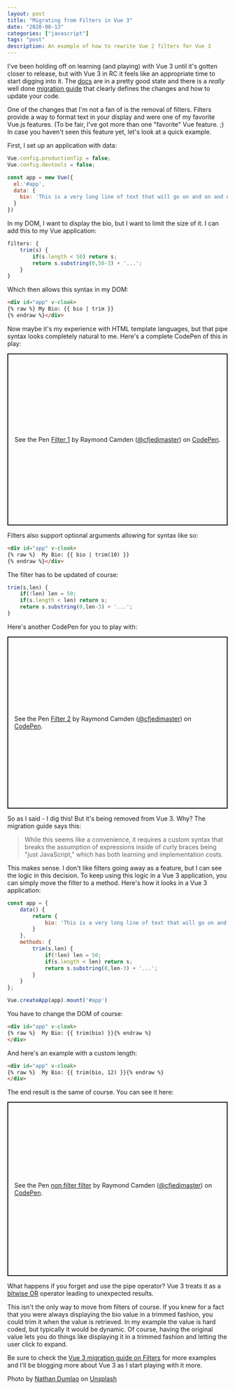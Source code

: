 ```yaml
---
layout: post
title: "Migrating from Filters in Vue 3"
date: "2020-08-13"
categories: ["javascript"]
tags: "post"
description: An example of how to rewrite Vue 2 filters for Vue 3
---
```


I've been holding off on learning (and playing) with Vue 3 until it's gotten closer to release, but with Vue 3 in RC it feels like an appropriate time to start digging into it. The [docs](https://v3.vuejs.org/) are in a pretty good state and there is a *really* well done [migration guide](https://v3.vuejs.org/guide/migration/introduction.html) that clearly defines the changes and how to update your code.

One of the changes that I'm not a fan of is the removal of filters. Filters provide a way to format text in your display and were one of my favorite Vue.js features. (To be fair, I've got more than one "favorite" Vue feature. ;) In case you haven't seen this feature yet, let's look at a quick example. 

First, I set up an application with data:

```js
Vue.config.productionTip = false;
Vue.config.devtools = false;

const app = new Vue({
  el:'#app', 
  data: {
    bio: 'This is a very long line of text that will go on and on and not really be helpful to anyone reading it outside of possibly boring them inti some stupified zombie-like trance which may be desirable in these trying times.'
  }
})
```

In my DOM, I want to display the bio, but I want to limit the size of it. I can add this to my Vue application:

```js
filters: {
	trim(s) {
		if(s.length < 50) return s;
		return s.substring(0,50-3) + '...';
	}
}
```

Which then allows this syntax in my DOM:

```html
<div id="app" v-cloak>
{% raw %} My Bio: {{ bio | trim }}
{% endraw %}</div>
```

Now maybe it's my experience with HTML template languages, but that pipe syntax looks completely natural to me. Here's a complete CodePen of this in play:

<p class="codepen" data-height="393" data-theme-id="dark" data-default-tab="js,result" data-user="cfjedimaster" data-slug-hash="gOrPGLo" style="height: 393px; box-sizing: border-box; display: flex; align-items: center; justify-content: center; border: 2px solid; margin: 1em 0; padding: 1em;" data-pen-title="Filter 1">
  <span>See the Pen <a href="https://codepen.io/cfjedimaster/pen/gOrPGLo">
  Filter 1</a> by Raymond Camden (<a href="https://codepen.io/cfjedimaster">@cfjedimaster</a>)
  on <a href="https://codepen.io">CodePen</a>.</span>
</p>
<script async src="https://static.codepen.io/assets/embed/ei.js"></script>

Filters also support optional arguments allowing for syntax like so:

```html
<div id="app" v-cloak>
{% raw %}  My Bio: {{ bio | trim(10) }}
{% endraw %}</div>
```

The filter has to be updated of course:

```js
trim(s,len) {
	if(!len) len = 50;
	if(s.length < len) return s;
	return s.substring(0,len-3) + '...';
}
```

Here's another CodePen for you to play with:

<p class="codepen" data-height="393" data-theme-id="dark" data-default-tab="js,result" data-user="cfjedimaster" data-slug-hash="jOqWGVX" style="height: 393px; box-sizing: border-box; display: flex; align-items: center; justify-content: center; border: 2px solid; margin: 1em 0; padding: 1em;" data-pen-title="Filter 2">
  <span>See the Pen <a href="https://codepen.io/cfjedimaster/pen/jOqWGVX">
  Filter 2</a> by Raymond Camden (<a href="https://codepen.io/cfjedimaster">@cfjedimaster</a>)
  on <a href="https://codepen.io">CodePen</a>.</span>
</p>
<script async src="https://static.codepen.io/assets/embed/ei.js"></script>

So as I said - I dig this! But it's being removed from Vue 3. Why? The migration guide says this:

<blockquote>
While this seems like a convenience, it requires a custom syntax that breaks the assumption of expressions inside of curly braces being "just JavaScript," which has both learning and implementation costs.
</blockquote>

This makes sense. I don't like filters going away as a feature, but I can see the logic in this decision. To keep using this logic in a Vue 3 application, you can simply move the filter to a method. Here's how it looks in a Vue 3 application:

```js
const app = {
	data() {
		return {
			bio: 'This is a very long line of text that will go on and on and not really be helpful to anyone reading it outside of possibly boring them inti some stupified zombie-like trance which may be desirable in these trying times.'
		}
	},
	methods: {
		trim(s,len) {
			if(!len) len = 50;
			if(s.length < len) return s;
			return s.substring(0,len-3) + '...';
		}
	}
};

Vue.createApp(app).mount('#app')
```

You have to change the DOM of course:

```html
<div id="app" v-cloak>
{% raw %}  My Bio: {{ trim(bio) }}{% endraw %}
</div>
```

And here's an example with a custom length:

```html
<div id="app" v-cloak>
{% raw %}  My Bio: {{ trim(bio, 12) }}{% endraw %}
</div>
```

The end result is the same of course. You can see it here:

<p class="codepen" data-height="398" data-theme-id="dark" data-default-tab="js,result" data-user="cfjedimaster" data-slug-hash="YzqwrVQ" style="height: 398px; box-sizing: border-box; display: flex; align-items: center; justify-content: center; border: 2px solid; margin: 1em 0; padding: 1em;" data-pen-title="non filter filter">
  <span>See the Pen <a href="https://codepen.io/cfjedimaster/pen/YzqwrVQ">
  non filter filter</a> by Raymond Camden (<a href="https://codepen.io/cfjedimaster">@cfjedimaster</a>)
  on <a href="https://codepen.io">CodePen</a>.</span>
</p>
<script async src="https://static.codepen.io/assets/embed/ei.js"></script>

What happens if you forget and use the pipe operator? Vue 3 treats it as a [bitwise OR](https://developer.mozilla.org/en-US/docs/Web/JavaScript/Reference/Operators/Bitwise_OR) operator leading to unexpected results. 

This isn't the only way to move from filters of course. If you knew for a fact that you were always displaying the bio value in a trimmed fashion, you could trim it when the value is retrieved. In my example the value is hard coded, but typically it would be dynamic. Of course, having the original value lets you do things like displaying it in a trimmed fashion and letting the user click to expand.

Be sure to check the [Vue 3 migration guide on Filters](https://v3.vuejs.org/guide/migration/filters.html#filters) for more examples and I'll be blogging more about Vue 3 as I start playing with it more. 

<span>Photo by <a href="https://unsplash.com/@nate_dumlao?utm_source=unsplash&amp;utm_medium=referral&amp;utm_content=creditCopyText">Nathan Dumlao</a> on <a href="https://unsplash.com/s/photos/filter?utm_source=unsplash&amp;utm_medium=referral&amp;utm_content=creditCopyText">Unsplash</a></span>